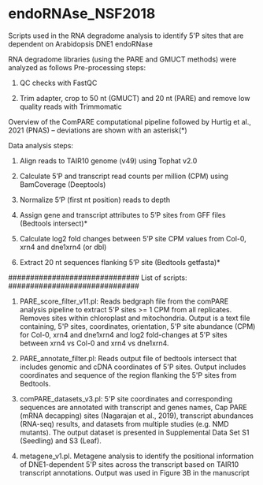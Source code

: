 # endoRNAse_NSF2018
Scripts used in the RNA degradome analysis to identify 5'P sites that are dependent on Arabidopsis DNE1 endoRNase

RNA degradome libraries (using the PARE and GMUCT methods) were analyzed as follows
Pre-processing steps: 
1. QC checks with FastQC

2. Trim adapter, crop to 50 nt (GMUCT) and 20 nt (PARE) and remove low quality reads with Trimmomatic 

Overview of the ComPARE computational pipeline followed by Hurtig et al., 2021 (PNAS) – deviations are shown with an asterisk(*) 

Data analysis steps:
1. Align reads to TAIR10 genome (v49) using Tophat v2.0 

2. Calculate 5’P and transcript read counts per million (CPM) using BamCoverage (Deeptools)

3. Normalize 5’P (first nt position) reads to depth

4. Assign gene and transcript attributes to 5’P sites from GFF files (Bedtools intersect)*

5. Calculate log2 fold changes between 5’P site CPM values from Col-0, xrn4 and dne1xrn4 (or dbl)

6. Extract 20 nt sequences flanking 5’P site (Bedtools getfasta)*

##############################
List of scripts:
##############################
1. PARE_score_filter_v11.pl: Reads bedgraph file from the comPARE analysis pipeline to extract 5'P sites >= 1 CPM from all replicates. Removes sites within chloroplast and mitochondria. Output is a text file containing, 5'P sites, coordinates, orientation, 5'P site abundance (CPM) for Col-0, xrn4 and dne1xrn4  and log2 fold-changes at 5'P sites between xrn4 vs Col-0 and xrn4 vs dne1xrn4.   

2. PARE_annotate_filter.pl: Reads output file of bedtools intersect that includes genomic and cDNA coordinates of 5'P sites. Output includes coordinates and sequence of the region flanking the 5'P sites from Bedtools.  

3. comPARE_datasets_v3.pl: 5'P site coordinates and corresponding sequences are annotated with transcript and genes names, Cap PARE (mRNA decapping) sites (Nagarajan et al., 2019),  transcript abundances (RNA-seq) results, and datasets from multiple studies (e.g. NMD mutants). The output dataset is presented in Supplemental Data Set S1 (Seedling) and S3 (Leaf).  

4. metagene_v1.pl. Metagene analysis to identify the positional information of DNE1-dependent 5'P sites across the transcript based on TAIR10 transcript annotations. Output was used in Figure 3B in the manuscript 


